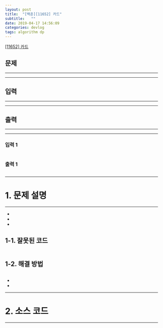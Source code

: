 ```yaml
---
layout: post
title:  "[백준][11652] 카드"
subtitle:   ""
date: 2019-04-17 14:56:09
categories: devlog
tags: algorithm dp
---
```


[[11652] 카드](https://boj.kr/11652)  


## 문제

- - -





- - -


## 입력


- - -





- - -


## 출력

- - -





- - -


### 입력 1

```

```

### 출력 1

```

```

* * *








# 1. 문제 설명

- - -


- 

- 

- 

## 1-1. 잘못된 코드

```cpp

```
  
  


## 1-2. 해결 방법
```cpp

```

- 


- 



- - -








# 2. 소스 코드


- - -


```cpp


```